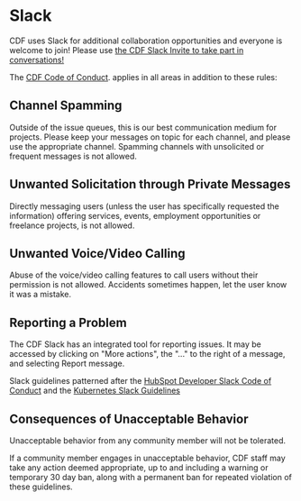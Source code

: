 # Slack

CDF uses Slack for additional collaboration opportunities and everyone is welcome to join! Please use [the CDF Slack Invite to take part in conversations!](https://join.slack.com/t/cdeliveryfdn/shared_invite/zt-nwc0jjd0-G65oEpv5ynFfPD5oOX5Ogg)

The [CDF Code of Conduct](https://github.com/cdfoundation/.github/blob/main/CODE_OF_CONDUCT.md). applies in all areas in addition to these rules:


## Channel Spamming

Outside of the issue queues, this is our best communication medium for projects. Please keep your messages on topic for each channel, and please use the appropriate channel. Spamming channels with unsolicited or frequent messages is not allowed.


## Unwanted Solicitation through Private Messages

Directly messaging users (unless the user has specifically requested the information) offering services, events, employment opportunities or freelance projects, is not allowed. 


## Unwanted Voice/Video Calling

Abuse of the voice/video calling features to call users without their permission is not allowed. Accidents sometimes happen, let the user know it was a mistake.


## Reporting a Problem

The CDF Slack has an integrated tool for reporting issues. It may be accessed by clicking on "More actions", the "..." to the right of a message, and selecting Report message.

Slack guidelines patterned after the [HubSpot Developer Slack Code of Conduct](https://designers.hubspot.com/slack/code-of-conduct) and the [Kubernetes Slack Guidelines](https://github.com/kubernetes/community/blob/master/communication/slack-guidelines.md)


## Consequences of Unacceptable Behavior

Unacceptable behavior from any community member will not be tolerated.

If a community member engages in unacceptable behavior, CDF staff may take any action deemed appropriate, up to and including a warning or temporary 30 day ban, along with a permanent ban for repeated violation of these guidelines.
